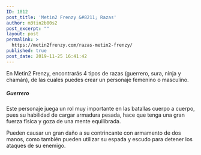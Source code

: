 ```yaml
---
ID: 1812
post_title: 'Metin2 Frenzy &#8211; Razas'
author: m3tin2b00s2
post_excerpt: ""
layout: post
permalink: >
  https://metin2frenzy.com/razas-metin2-frenzy/
published: true
post_date: 2019-11-25 16:41:42
---
```

En Metin2 Frenzy, encontrarás 4 tipos de razas (guerrero, sura, ninja y chamán), de las cuales puedes crear un personaje femenino o masculino.
<h5>Guerrero</h5>
Este personaje juega un rol muy importante en las batallas cuerpo a cuerpo, pues su habilidad de cargar armadura pesada, hace que tenga una gran fuerza física y goza de una mente equilibrada.

Pueden causar un gran daño a su contrincante con armamento de dos manos, como también pueden utilizar su espada y escudo para detener los ataques de su enemigo.
